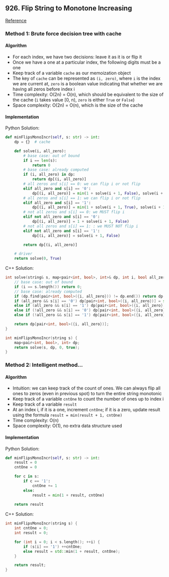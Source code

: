 ## 926. Flip String to Monotone Increasing 
[Reference](https://www.youtube.com/watch?v=tMq9z5k3umQ)
### Method 1: Brute force decision tree with cache
#### Algorithm
- For each index, we have two decisions: leave it as it is or flip it
- Once we have a one at a particular index, the following digits must be a one
- Keep track of a variable `cache` as our memoization object
- The key of `cache` can be represented as `(i, zero)`, where `i` is the index we are current at, `zero` is a boolean value indicating that whether we are having all zeros before index i
- Time complexity: O(2n) = O(n), which should be equivalent to the size of the cache (`i` takes value [0, n), `zero` is either `True` or `False`)
- Space complexity: O(2n) = O(n), which is the size of the cache
#### Implementation
Python Solution:
```Python
def minFlipsMonoIncr(self, s: str) -> int:
    dp = {}  # cache

    def solve(i, all_zero):
        # base case: out of bound
        if i == len(s):
            return 0
        # base case: already computed
        if (i, all_zero) in dp:
            return dp[(i, all_zero)]
        # all zeros and s[i] == 0: we can flip i or not flip
        elif all_zero and s[i] == '0':
            dp[(i, all_zero)] = min(1 + solve(i + 1, False), solve(i + 1, True))
        # all zeros and s[i] == 1: we can flip i or not flip
        elif all_zero and s[i] == '1':
            dp[(i, all_zero)] = min(1 + solve(i + 1, True), solve(i + 1, False))
        # not all zeros and s[i] == 0: we MUST flip i
        elif not all_zero and s[i] == '0':
            dp[(i, all_zero)] = 1 + solve(i + 1, False)
        # not all zeros and s[i] == 1: : we MUST NOT flip i
        elif not all_zero and s[i] == '1':
            dp[(i, all_zero)] = solve(i + 1, False)

        return dp[(i, all_zero)]

    # driver
    return solve(0, True)
```
C++ Solution:
```cpp
int solve(string& s, map<pair<int, bool>, int>& dp, int i, bool all_zero) {
    // base case: out of bound
    if (i == s.length()) return 0;
    // base case: already computed
    if (dp.find(pair<int, bool>({i, all_zero})) != dp.end()) return dp[pair<int, bool>({i, all_zero})];
    if (all_zero && s[i] == '0') dp[pair<int, bool>({i, all_zero})] = std::min(1 + solve(s, dp, i + 1, false), solve(s, dp, i + 1, true));
    else if (all_zero && s[i] == '1') dp[pair<int, bool>({i, all_zero})] = std::min(1 + solve(s, dp, i + 1, true), solve(s, dp, i + 1, false));
    else if (!all_zero && s[i] == '0') dp[pair<int, bool>({i, all_zero})] = 1 + solve(s, dp, i + 1, false);
    else if (!all_zero && s[i] == '1') dp[pair<int, bool>({i, all_zero})] = solve(s, dp, i + 1, false);

    return dp[pair<int, bool>({i, all_zero})];
}

int minFlipsMonoIncr(string s) {
    map<pair<int, bool>, int> dp;
    return solve(s, dp, 0, true);
}
```
### Method 2: Intelligent method...
#### Algorithm
- Intuition: we can keep track of the count of ones. We can always flip all ones to zeros (even in previous spot) to turn the entire string monotonic
- Keep track of a variable `cntOne` to count the number of ones up to index i
- Keep track of a variable `result`
- At an index i, if it is a one, increment `cntOne`; if it is a zero, update result using the formula `result = min(result + 1, cntOne)`
- Time complexity: O(n)
- Space complexity: O(1), no extra data structure used
#### Implementation
Python Solution:
```Python
def minFlipsMonoIncr(self, s: str) -> int:
    result = 0
    cntOne = 0

    for c in s:
        if c == '1':
            cntOne += 1
        else:
            result = min(1 + result, cntOne)
    
    return result
```
C++ Solution:
```cpp
int minFlipsMonoIncr(string s) {
    int cntOne = 0;
    int result = 0;

    for (int i = 0; i < s.length(); ++i) {
        if (s[i] == '1') ++cntOne;
        else result = std::min(1 + result, cntOne);
    }

    return result;
}
```